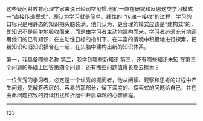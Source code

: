 这些疑问对教育心理学家来说已经司空见惯.他们一直在研究和反思这类学习模式—“直接传递模式”，即认为学习就是简单、线性的
“传递一接收”的过程，学习的口标只是用静态的知识把头脑装满。他们认为，更合理的模式应该是“建构式”的，即知识不是简单地吸收而来，而是由学习者主动地建构而来，学习者必须充分地调用他们的已有知识，在主动性日标的指引下、在丰富的情境中积极地进行探索，把新知识和旧知识揉合在一起，在头脑中建构出新的知识体系。

第一，我具备哪些名称
第二，我学到哪些新知识
第三，还有哪些知识未知
在第三个问题的基础上回答第四个问题：还有哪些问题值得长期去探索？

一位优秀的学习者，必定是一个优秀的提问者，他从阅读、观察和思考的过程中产生问题，先解答表层的、容易的那部分，留下深度的、探索式的问题给自己，并在由此问题招致的持续困扰和折磨中开启卓越的心智旅程。

--------------------------

123